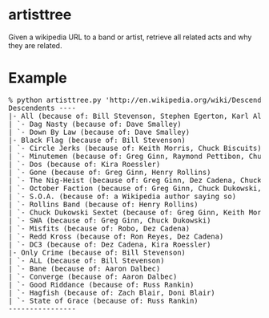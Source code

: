 artisttree
==========

Given a wikipedia URL to a band or artist, retrieve all related acts and why they are related.

Example
==========
<pre>
% python artisttree.py 'http://en.wikipedia.org/wiki/Descendents'
Descendents ----
|- All (because of: Bill Stevenson, Stephen Egerton, Karl Alvarez)
| `- Dag Nasty (because of: Dave Smalley)
| `- Down By Law (because of: Dave Smalley)
|- Black Flag (because of: Bill Stevenson)
| `- Circle Jerks (because of: Keith Morris, Chuck Biscuits)
| `- Minutemen (because of: Greg Ginn, Raymond Pettibon, Chuck Dukowski, Henry Rollins, Kira Roessler)
| `- Dos (because of: Kira Roessler)
| `- Gone (because of: Greg Ginn, Henry Rollins)
| `- The Nig-Heist (because of: Greg Ginn, Dez Cadena, Chuck Biscuits, Bill Stevenson)
| `- October Faction (because of: Greg Ginn, Chuck Dukowski, Bill Stevenson)
| `- S.O.A. (because of: a Wikipedia author saying so)
| `- Rollins Band (because of: Henry Rollins)
| `- Chuck Dukowski Sextet (because of: Greg Ginn, Keith Morris, Raymond Pettibon, Spot, Chuck Dukowski, Robo, Ron Reyes, Dez Cadena, Henry Rollins, Chuck Biscuits, Bill Stevenson, Kira Roessler)
| `- SWA (because of: Greg Ginn, Chuck Dukowski)
| `- Misfits (because of: Robo, Dez Cadena)
| `- Redd Kross (because of: Ron Reyes, Dez Cadena)
| `- DC3 (because of: Dez Cadena, Kira Roessler)
|- Only Crime (because of: Bill Stevenson)
| `- ALL (because of: Bill Stevenson)
| `- Bane (because of: Aaron Dalbec)
| `- Converge (because of: Aaron Dalbec)
| `- Good Riddance (because of: Russ Rankin)
| `- Hagfish (because of: Zach Blair, Doni Blair)
| `- State of Grace (because of: Russ Rankin)
----------------
</pre>
